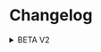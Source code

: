 # Changelog
<details>
  <summary>BETA V2</summary>
  
  ## V2 Requires world reset
  
    - Added Mods:
      - Passable Leaves
      - Building Gadgets
      - Mo' Creatures
      - CustomMobSpawner (Dependency for Mo' Creatures)
      - LaunchGUI
      - Colossal Chests
      - Better Caves
      - Cooking for Blockheads
      - Loading Screens
      - BnbGamingLib (Dependency for Loading Screens)
      - Astral Sorcery
      - Ultimate Unicorn Mod
      - Googly Eyes (why? because why not)
      - Morpheus
      - Netherendign Ores
      - Smart Hud
      - Dynamic Lights
      - Content Tweaker
      - Base (Dependency for Content Tweaker)
      
    - Removed Mods:
      - Blood Magic (Causing crashes due to incompatability with other mods)
      - Blood Arsenal (Depends on Blood Magic)
      - It's the little things (Not required)
      - Moving light sources (Too buggy)
      - Ordinary Coins (Useless)
      - SpecialAI (Added a whole bunch of features, alot needed to be disabled, killed it instead)
      - Fast Furnace (#NotMyFurnace)
      - Variety O Textures (How did this get here?)
      - Botania (Causing crash loops for players)
      - Armor Chroma (Fire and Ice already does this)
      - Overloaded Armor Bar (See above)
      - Aroma Backup (Fuck these backups, 50 GB of backups within a few days)
      - Aroma Core (Not needed)
          
    - Updated Mods:
      - Spartan Weaponry
      - Just Enough Items
      - FTB Utilities
      - FTB Lib
      - CreativeCore
      - Apotheseosis
    
    - Other Changes:
      - Dropped torches no longer cause fires
      - Config changes to new mods
      - Loading screens initial setup
      - Now using RandomPatches icon and text instead of ITLT
      - Disabled Openblocks internal graves
      - Ice and Fire - CarryOn fixes
      - No longer says you are playing Crips of the Multiverse... instead says you are playing Crisps of the Multiverse

</details>
